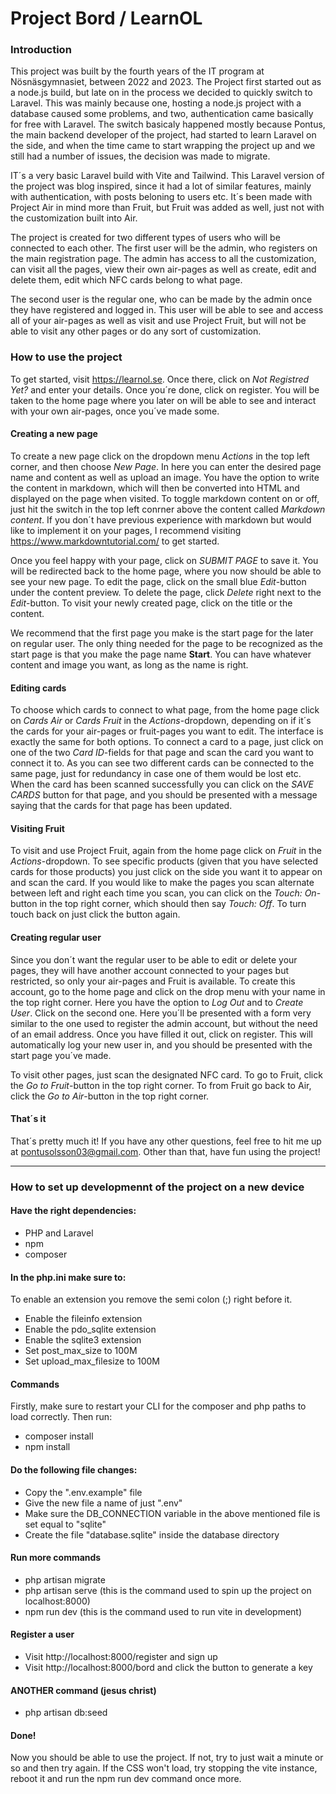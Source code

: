 # Project Bord / LearnOL

### Introduction

This project was built by the fourth years of the IT program at Nösnäsgymnasiet, between 2022 and 2023.
The Project first started out as a node.js build, but late on in the process we decided to quickly switch to Laravel.
This was mainly because one, hosting a node.js project with a database caused some problems, and two, authentication came basically for free with Laravel.
The switch basicaly happened mostly because Pontus, the main backend developer of the project, had started to learn Laravel on the side, and when the time came to
start wrapping the project up and we still had a number of issues, the decision was made to migrate.

IT´s a very basic Laravel build with Vite and Tailwind. This Laravel version of the project was blog inspired, since it had a lot of similar features,
mainly with authentication, with posts beloning to users etc. It´s been made with Project Air in mind more than Fruit, but Fruit was added as well, just not
with the customization built into Air.

The project is created for two different types of users who will be connected to each other. The first user will be the admin,
who registers on the main registration page. The admin has access to all the customization, can visit all the pages, view their own air-pages as well as
create, edit and delete them, edit which NFC cards belong to what page.

The second user is the regular one, who can be made by the admin once they have registered and logged in. This user will be able to see and access all of your air-pages as
well as visit and use Project Fruit, but will not be able to visit any other pages or do any sort of customization.

### How to use the project

To get started, visit https://learnol.se. Once there, click on _Not Registred Yet?_ and enter your details. Once you´re done, click on register.
You will be taken to the home page where you later on will be able to see and interact with your own air-pages, once you´ve made some.

#### Creating a new page

To create a new page click on the dropdown menu _Actions_ in the top left corner, and then choose _New Page_. In here you can enter the desired page name and
content as well as upload an image. You have the option to write the content in markdown, which will then be converted into HTML and displayed on the page when visited.
To toggle markdown content on or off, just hit the switch in the top left conrner above the content called _Markdown content_. If you don´t have previous experience
with markdown but would like to implement it on your pages, I recommend visiting https://www.markdowntutorial.com/ to get started.

Once you feel happy with your page, click on _SUBMIT PAGE_ to save it. You will be redirected back to the home page, where you now should be able to see your new page.
To edit the page, click on the small blue _Edit_-button under the content preview. To delete the page, click _Delete_ right next to the _Edit_-button.
To visit your newly created page, click on the title or the content.

We recommend that the first page you make is the start page for the later on regular user. The only thing needed for the page to be recognized as the start page is
that you make the page name **Start**. You can have whatever content and image you want, as long as the name is right.

#### Editing cards

To choose which cards to connect to what page, from the home page click on _Cards Air_ or _Cards Fruit_ in the _Actions_-dropdown,
depending on if it´s the cards for your air-pages or fruit-pages you want to edit. The interface is exactly the same for both options.
To connect a card to a page, just click on one of the two _Card ID_-fields for that page and scan the card you want to connect it to.
As you can see two different cards can be connected to the same page, just for redundancy in case one of them would be lost etc.
When the card has been scanned successfully you can click on the _SAVE CARDS_ button for that page, and you should be presented with a message
saying that the cards for that page has been updated.

#### Visiting Fruit

To visit and use Project Fruit, again from the home page click on _Fruit_ in the _Actions_-dropdown. To see specific products
(given that you have selected cards for those products) you just click on the side you want it to appear on and scan the card. If you would like to make the pages you
scan alternate between left and right each time you scan, you can click on the _Touch: On_-button in the top right corner, which should then say _Touch: Off_.
To turn touch back on just click the button again.

#### Creating regular user

Since you don´t want the regular user to be able to edit or delete your pages, they will have another account connected to your pages but restricted,
so only your air-pages and Fruit is available. To create this account, go to the home page and click on the drop menu with your name in the top right corner.
Here you have the option to _Log Out_ and to _Create User_. Click on the second one. Here you´ll be presented with a form very similar to the one used to register the
admin account, but without the need of an email address. Once you have filled it out, click on register. This will automatically log your new user in, and you should be
presented with the start page you´ve made.

To visit other pages, just scan the designated NFC card. To go to Fruit, click the _Go to Fruit_-button in the top right corner. To from Fruit go back to Air,
click the _Go to Air_-button in the top right corner.

#### That´s it

That´s pretty much it! If you have any other questions, feel free to hit me up at pontusolsson03@gmail.com. Other than that, have fun using the project!

---

### How to set up developmennt of the project on a new device

#### Have the right dependencies:

-   PHP and Laravel
-   npm
-   composer

#### In the php.ini make sure to:

To enable an extension you remove the semi colon (;) right before it.

-   Enable the fileinfo extension
-   Enable the pdo_sqlite extension
-   Enable the sqlite3 extension
-   Set post_max_size to 100M
-   Set upload_max_filesize to 100M

#### Commands

Firstly, make sure to restart your CLI for the composer and php paths to load correctly. Then run:

-   composer install
-   npm install

#### Do the following file changes:

-   Copy the ".env.example" file
-   Give the new file a name of just ".env"
-   Make sure the DB_CONNECTION variable in the above mentioned file is set equal to "sqlite"
-   Create the file "database.sqlite" inside the database directory

#### Run more commands

-   php artisan migrate
-   php artisan serve (this is the command used to spin up the project on localhost:8000)
-   npm run dev (this is the command used to run vite in development)

#### Register a user

-   Visit http://localhost:8000/register and sign up
-   Visit http://localhost:8000/bord and click the button to generate a key

#### ANOTHER command (jesus christ)

-   php artisan db:seed

#### Done!

Now you should be able to use the project. If not, try to just wait a minute or so and then try again.
If the CSS won't load, try stopping the vite instance, reboot it and run the npm run dev command once more.
